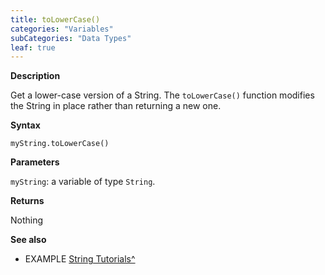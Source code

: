 ```yaml
---
title: toLowerCase()
categories: "Variables"
subCategories: "Data Types"
leaf: true
---
```


**Description**

Get a lower-case version of a String. The `toLowerCase()` function
modifies the String in place rather than returning a new one.

**Syntax**

`myString.toLowerCase()`

**Parameters**

`myString`: a variable of type `String`.

**Returns**

Nothing

**See also**

-   EXAMPLE [String
    Tutorials^](https://www.arduino.cc/en/Tutorial/BuiltInExamples#strings)

